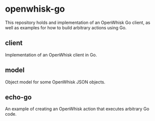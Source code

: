 # openwhisk-go

This repository holds and implementation of an OpenWhisk Go client, as well as examples for how to build arbitrary actions using Go.

## client

Implementation of an OpenWhisk client in Go.

## model

Object model for some OpenWhisk JSON objects.

## echo-go

An example of creating an OpenWhisk action that executes arbitrary Go code.
